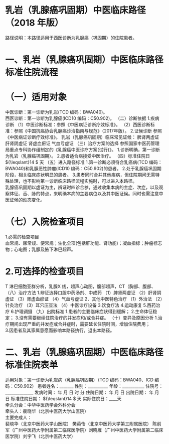 # 乳岩（乳腺癌巩固期）中医临床路径 （2018 年版）  
路径说明：本路径适用于西医诊断为乳腺癌（巩固期）的住院患者。  
# 一、乳岩（乳腺癌巩固期）中医临床路径标准住院流程  
# （一）适用对象  
中医诊断：第一诊断为乳岩(TCD 编码：BWA040)。  
西医诊断：第一诊断为乳腺癌(ICD10 编码：C50.902)。 （二）诊断依据 1.疾病诊断  （1）中医诊断标准：参照《中医病证诊断疗效标准》。 （2）西医诊断标准：参照《中国抗癌协会乳腺癌诊治指南与规范》（2017年版）。 2.证候诊断  参照《中医病证诊断疗效标准》。 乳岩（乳腺癌巩固期）临床常见证候： 脾肾两虚证  肝肾阴虚证  肾虚血瘀证  气血亏虚证  （三）治疗方案的选择 参照国家中医药管理局重点专科协作组制定的《乳腺癌中医诊疗方案(试行)》。 1.诊断明确，第一诊断为乳岩（乳腺癌巩固期）。 2.患者适合病接受中医治疗。 （四）标准住院日 ${\leqslant}14 $ 天 （五）进入路径标准 1.第一诊断必须符合乳癌病(TCD 编码：BWA040)和乳腺恶性肿瘤(ICD10 编码：C50.902)的患者。 2.处于乳腺癌巩固期阶段，相关临床症状明显的患者。 3.患者同时合并其他疾病，但住院期间无需特殊处理，也不影响第一诊断临床路径流程实施时，可以进入本路径。  
乳腺癌巩固期以虚证为主，辨证时四诊合参，通过收集本病的主症、次症，以及观察体征、舌、脉的特点，来明确本病的主要病位以及其中医证候。同时也需注意中医证候的动态变化。  
# （七）入院检查项目  
1.必需的检查项目  
血常规、尿常规、便常规；生化全项(包括肝功能、肾功能)；凝血指标；肿瘤标志物；心电图；乳腺及腋下淋巴超声。  
# 2.可选择的检查项目  
T 淋巴细胞亚群分析，乳腺X 线，超声心动图，腹部超声，CT（胸部、腹部、  
（八）治疗方法 1.辨证选择口服中药汤剂、中成药 （1）脾肾两虚证 （2）肝肾阴虚证 （3）肾虚血瘀证 （4）气血亏虚证 2．其他中医特色治疗 （1）外治法 （2）针灸治疗 （3）耳穴压豆法 （4）中医诊疗设备 3.饮食疗法 4.运动康复 5.西药治疗  6.护理调摄  （九）出院标准 1.患者的主要临床症状得到缓解； 2.生命体征稳定； 3.没有需要继续住院治疗的并发症和/或合并症。 （十）变异及原因分析 1.治疗期间出现严重的并发症或合并症时，需要延长住院时间，增加住院费用；  
3.因患者及其家属意愿而影响本路径执行，退出本路径。  
# 二、乳岩（乳腺癌巩固期）中医临床路径标准住院表单  
适用对象：第一诊断为乳岩病（乳腺癌巩固期）（TCD 编码：BWA040、ICD 编码：C50.902） 患者姓名：_______  性别：__________  年龄：___________  住院号：______________ 发病时间：   年  月  日  时  分  住院日期：   年  月  日 出院日期：   年  月   日 标准住院日期： ${\leqslant}14 $ 天              实际住院日：____天  
牵头分会：中华中医药学会外科分会  
牵头人：裴晓华（北京中医药大学山医院）  
主要完成人：  
裴晓华（北京中医药大学山医院） 樊英怡（北京中医药大学第三附属医院） 陈前军（广州中医药大学附属第二临床医学院）刘晓雁（广州中医药大学附属第二临床医学院）刘宇飞（北京中医药大学）  